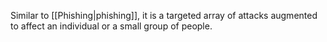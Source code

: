 Similar to [[Phishing|phishing]], it is a targeted array of attacks augmented to affect an individual or a small group of people.